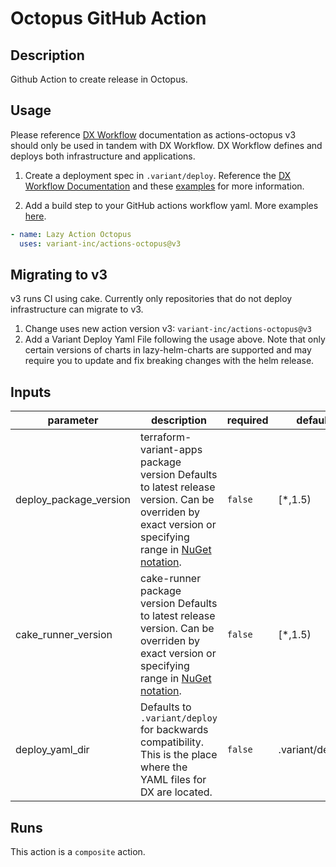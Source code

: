 # Octopus GitHub Action

<!-- markdownlint-disable line-length -->
<!-- action-docs-description -->
## Description

Github Action to create release in Octopus.

## Usage

Please reference
[DX Workflow](https://backstage.apps.ops-drivevariant.com/docs/default/Component/dx-docs)
documentation as actions-octopus v3 should only be used in tandem with DX Workflow.
DX Workflow defines and deploys both infrastructure and applications.

1. Create a deployment spec in `.variant/deploy`. Reference the
  [DX Workflow Documentation](https://backstage.apps.ops-drivevariant.com/docs/default/Component/dx-docs/Getting-Started/Tutorials/)
  and these [examples](https://backstage.apps.ops-drivevariant.com/docs/default/Component/dx-docs/dx-requirements/#more-examples)
  for more information.

2. Add a build step to your GitHub actions workflow yaml. More examples
  [here](https://backstage.apps.ops-drivevariant.com/docs/default/Component/dx-docs/Getting-Started/Github/Github-Actions/#examples-of-github-actions-that-the-dx-workflow-supports).

```yaml
- name: Lazy Action Octopus
  uses: variant-inc/actions-octopus@v3
```

## Migrating to v3

v3 runs CI using cake. Currently only repositories that do not deploy
infrastructure can migrate to v3.

1. Change uses new action version v3: `variant-inc/actions-octopus@v3`
2. Add a Variant Deploy Yaml File following the usage above.
  Note that only certain versions of charts in lazy-helm-charts are supported
  and may require you to update and fix breaking changes with
  the helm release.
<!-- action-docs-description -->

<!-- markdownlint-disable line-length -->
<!-- action-docs-inputs -->
## Inputs

| parameter | description | required | default |
| --- | --- | --- | --- |
| deploy_package_version | terraform-variant-apps package version Defaults to latest release version. Can be overriden by exact version or specifying range in [NuGet notation](https://learn.microsoft.com/en-us/nuget/concepts/package-versioning).  | `false` | [*,1.5) |
| cake_runner_version | cake-runner package version Defaults to latest release version. Can be overriden by exact version or specifying range in [NuGet notation](https://learn.microsoft.com/en-us/nuget/concepts/package-versioning).  | `false` | [*,1.5) |
| deploy_yaml_dir | Defaults to `.variant/deploy` for backwards compatibility. This is the place where the YAML files for DX are located.  | `false` | .variant/deploy |
<!-- action-docs-inputs -->
<!-- markdownlint-enable line-length -->

<!-- action-docs-outputs -->

<!-- action-docs-outputs -->

<!-- action-docs-runs -->
## Runs

This action is a `composite` action.
<!-- action-docs-runs -->
